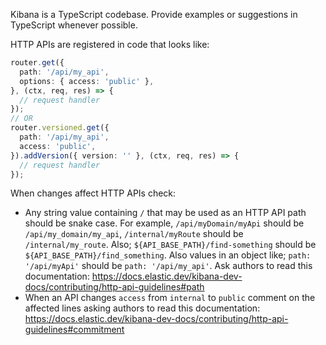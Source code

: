 Kibana is a TypeScript codebase. Provide examples or suggestions in TypeScript whenever possible.

HTTP APIs are registered in code that looks like:
```ts
router.get({
  path: '/api/my_api',
  options: { access: 'public' },
}, (ctx, req, res) => {
  // request handler
});
// OR
router.versioned.get({
  path: '/api/my_api',
  access: 'public',
}).addVersion({ version: '' }, (ctx, req, res) => {
  // request handler
});
```

When changes affect HTTP APIs check:
* Any string value containing `/` that may be used as an HTTP API path should be snake case. For example, `/api/myDomain/myApi` should be `/api/my_domain/my_api`, `/internal/myRoute` should be `/internal/my_route`. Also; `${API_BASE_PATH}/find-something` should be `${API_BASE_PATH}/find_something`. Also values in an object like; `path: '/api/myApi'` should be `path: '/api/my_api'`. Ask authors to read this documentation: https://docs.elastic.dev/kibana-dev-docs/contributing/http-api-guidelines#path
* When an API changes `access` from `internal` to `public` comment on the affected lines asking authors to read this documentation: https://docs.elastic.dev/kibana-dev-docs/contributing/http-api-guidelines#commitment
